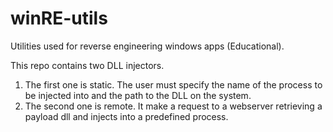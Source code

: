 # winRE-utils
Utilities used for reverse engineering windows apps (Educational).  

This repo contains two DLL injectors.
1. The first one is static. The user must specify the name of the process to be injected into and the path to the DLL on the system. 
2. The second one is remote. It make a request to a webserver retrieving a payload dll and injects into a predefined process. 
